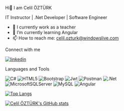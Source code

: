   Hi👋 I am Celil ÖZTÜRK

  IT Instructor | .Net Developer | Software Engineer


- 🔭 I currently work as a teacher
- 🌱 I’m currently learning Angular
- 📫 How to reach me: celil.ozturk@windowslive.com

Connect with me

[![linkedin](https://img.shields.io/badge/LinkedIn-0077B5?style=for-the-badge&logo=linkedin&logoColor=white)](https://www.linkedin.com/in/celil-%C3%B6zt%C3%BCrk-1350597b/)

Languages and Tools

![C#](https://img.shields.io/badge/c%23-%23239120.svg?style=for-the-badge&logo=c-sharp&logoColor=white)
![HTML5](https://img.shields.io/badge/html5-%23E34F26.svg?style=for-the-badge&logo=html5&logoColor=white)
![Bootstrap](https://img.shields.io/badge/bootstrap-%23563D7C.svg?style=for-the-badge&logo=bootstrap&logoColor=white)
![Jwt](https://img.shields.io/badge/JWT-000000?style=for-the-badge&logo=JSON%20web%20tokens&logoColor=white)
![Postman](https://img.shields.io/badge/Postman-FF6C37?style=for-the-badge&logo=postman&logoColor=white)
![.Net](https://img.shields.io/badge/.NET-5C2D91?style=for-the-badge&logo=.net&logoColor=white)
![MicrosoftSQLServer](https://img.shields.io/badge/Microsoft%20SQL%20Server-CC2927?style=for-the-badge&logo=microsoft%20sql%20server&logoColor=white)
![MySQL](https://img.shields.io/badge/mysql-%2300f.svg?style=for-the-badge&logo=mysql&logoColor=white)
![Angular](https://img.shields.io/badge/angular-%23DD0031.svg?style=for-the-badge&logo=angular&logoColor=white)

[![Top Langs](https://github-readme-stats.vercel.app/api/top-langs/?username=c3l1l&hide_progress=true)](https://github.com/c3l1l/github-readme-stats)


[![Celil ÖZTÜRK's GitHub stats](https://github-readme-stats.vercel.app/api?username=c3l1l&hide=issues,prs)](https://github.com/c3l1l/github-readme-stats)
